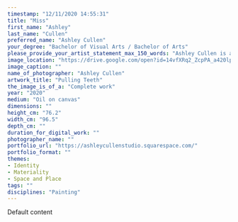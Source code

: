 ```yaml
---
timestamp: "12/11/2020 14:55:31"
title: "Miss"
first_name: "Ashley"
last_name: "Cullen"
preferred_name: "Ashley Cullen"
your_degree: "Bachelor of Visual Arts / Bachelor of Arts"
please_provide_your_artist_statement_max_150_words: "Ashley Cullen is an Australian based emerging artist who moved to Canberra to pursue her love of art at the Australian National University. She is a recent graduate with a Bachelor of Visual Art in Painting and Art History and a Bachelor of Art in Literature and Ancient History. Her portraits chart an intensely charged vision of the human experience, capturing people at their most raw and vulnerable moments."
image_location: "https://drive.google.com/open?id=14vfXRq2_ZcpPA_a420lpDmMQ7M_NhPmc"
image_caption: ""
name_of_photographer: "Ashley Cullen"
artwork_title: "Pulling Teeth"
the_image_is_of_a: "Complete work"
year: "2020"
medium: "Oil on canvas"
dimensions: ""
height_cm: "76.2"
width_cm: "96.5"
depth_cm: ""
duration_for_digital_work: ""
photographer_name: ""
portfolio_url: "https://ashleycullenstudio.squarespace.com/"
portfolio_format: ""
themes:
- Identity
- Materiality
- Space and Place
tags: ""
disciplines: "Painting"
---
```


Default content